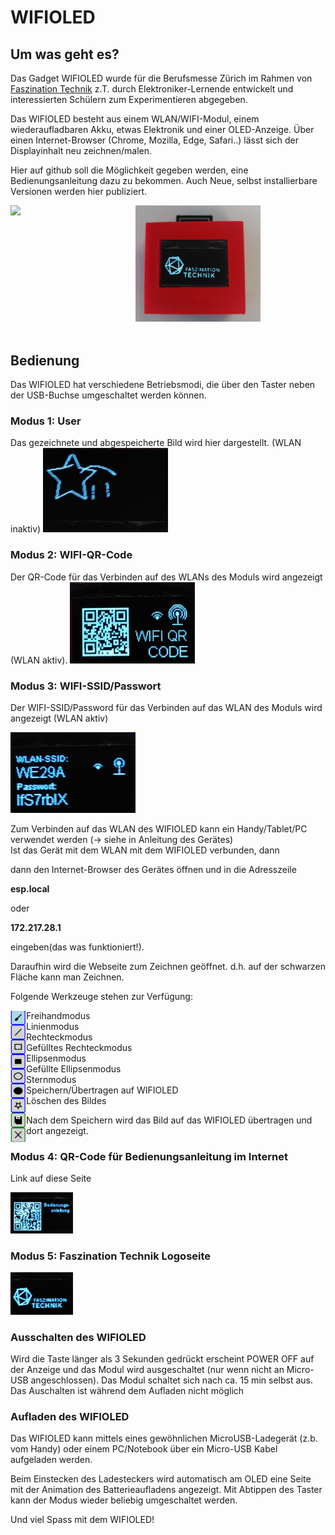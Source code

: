 <h1>WIFIOLED</h1>

<h2>Um was geht es?</h2>

Das Gadget WIFIOLED wurde für die Berufsmesse Zürich im Rahmen von <a href="https://www.faszination-technik.ch">Faszination Technik</a> z.T. durch Elektroniker-Lernende entwickelt und interessierten Schülern zum Experimentieren abgegeben. 

Das WIFIOLED besteht aus einem WLAN/WIFI-Modul, einem wiederaufladbaren Akku, etwas Elektronik und einer OLED-Anzeige.
Über einen Internet-Browser (Chrome, Mozilla, Edge, Safari..) lässt sich der Displayinhalt neu zeichnen/malen.

Hier auf github soll die Möglichkeit gegeben werden, eine Bedienungsanleitung dazu zu bekommen. 
Auch Neue, selbst installierbare Versionen werden hier publiziert.  

<div>
<img src="imgs/hardware.png" width="200" align="left"/> <img src="imgs/wifioled.png" width="200" />
</div><br>

<hl>

<h2>Bedienung</h2>

Das WIFIOLED hat verschiedene Betriebsmodi, die über den Taster neben der USB-Buchse umgeschaltet werden können. 

<h3>Modus 1: User</h3>
Das gezeichnete und abgespeicherte Bild wird hier dargestellt. (WLAN inaktiv)

<img src="imgs/user.png" width="200" />

<h3>Modus 2: WIFI-QR-Code</h3> 
Der QR-Code für das Verbinden auf des WLANs des Moduls wird angezeigt (WLAN aktiv).

<img src="imgs/wifiqr.png" width="200" />

<h3>Modus 3: WIFI-SSID/Passwort</h3> 

Der WIFI-SSID/Password für das Verbinden auf das WLAN des Moduls wird angezeigt (WLAN aktiv)

<img src="imgs/wifissid.png" width="200" />
	
Zum Verbinden auf das WLAN des WIFIOLED kann ein Handy/Tablet/PC verwendet werden (-> siehe in Anleitung des Gerätes)	
Ist das Gerät mit dem WLAN mit dem WIFIOLED verbunden, dann 

dann den Internet-Browser des Gerätes öffnen und in die Adresszeile

<b>esp.local</b> 

oder 

<b>172.217.28.1</b>   

eingeben(das was funktioniert!). 

Daraufhin wird die Webseite zum Zeichnen geöffnet. d.h. auf der schwarzen Fläche kann man Zeichnen.

Folgende Werkzeuge stehen zur Verfügung:

<img src="imgs/draw.png" width="25" align="left"/> <ul>Freihandmodus<br>
Linienmodus<br>
Rechteckmodus<br>
Gefülltes Rechteckmodus<br>
Ellipsenmodus<br>
Gefüllte Ellipsenmodus<br>
Sternmodus<br>
Speichern/Übertragen auf WIFIOLED<br>
Löschen des Bildes</ul>

Nach dem Speichern wird das Bild auf das WIFIOLED übertragen und dort angezeigt.

<h3>Modus 4: QR-Code für Bedienungsanleitung im Internet</h3>

Link auf diese Seite

<img src="imgs/usermanual.png" width="100" />

<h3>Modus 5: Faszination Technik Logoseite</h3>

<img src="imgs/fasztech.png" width="100" />

<h3>Ausschalten des WIFIOLED</h3>

Wird die Taste länger als 3 Sekunden gedrückt erscheint POWER OFF auf der Anzeige und das Modul wird ausgeschaltet (nur wenn nicht an Micro-USB angeschlossen). Das Modul schaltet sich nach ca. 15 min selbst aus. Das Auschalten ist während dem Aufladen nicht möglich 

<h3>Aufladen des WIFIOLED</h3>

Das WIFIOLED kann mittels eines gewöhnlichen MicroUSB-Ladegerät (z.b. vom Handy) oder einem PC/Notebook über ein Micro-USB Kabel aufgeladen werden.

Beim Einstecken des Ladesteckers wird automatisch am OLED eine Seite mit der Animation des Batterieaufladens angezeigt. Mit Abtippen des Taster kann der Modus wieder beliebig umgeschaltet werden.


Und viel Spass mit dem WIFIOLED!